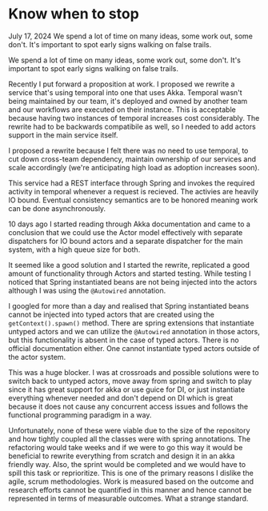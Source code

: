 # Know when to stop
July 17, 2024
We spend a lot of time on many ideas, some work out, some don't. It's important to spot early signs walking on false trails.


We spend a lot of time on many ideas, some work out, some don't. It's important to spot early signs walking on false trails. 

Recently I put forward a proposition at work. I proposed we rewrite a service that's using temporal into one that uses Akka. Temporal wasn't being maintained by our team, it's deployed and owned by another team and our workflows are executed on their instance. This is acceptable because having two instances of temporal increases cost considerably. The rewrite had to be backwards compatibile as well, so I needed to add actors support in the main service itself.

I proposed a rewrite because I felt there was no need to use temporal, to cut down cross-team dependency, maintain ownership of our services and scale accordingly (we're anticipating high load as adoption increases soon).

This service had a REST interface through Spring and invokes the required activity in temporal whenever a request is recieved. The activies are heavily IO bound. Eventual consistency semantics are to be honored meaning work can be done asynchronously.

10 days ago I started reading through Akka documentation and came to a conclusion that we could use the Actor model effectively with separate dispatchers for IO bound actors and a separate dispatcher for the main system, with a high queue size for both.

It seemed like a good solution and I started the rewrite, replicated a good amount of functionality through Actors and started testing. While testing I noticed that Spring instantiated beans are not being injected into the actors although I was using the `@Autowired` annotation.

I googled for more than a day and realised that Spring instantiated beans cannot be injected into typed actors that are created using the `getContext().spawn()` method. There are spring extensions that instantiate untyped actors and we can utilize the `@Autowired` annotation in those actors, but this functionality is absent in the case of typed actors. There is no official documentation either. One cannot instantiate typed actors outside of the actor system. 

This was a huge blocker. I was at crossroads and possible solutions were to switch back to untyped actors, move away from spring and switch to play since it has great support for akka or use guice for DI, or just instantiate everything whenever needed and don't depend on DI which is great because it does not cause any concurrent access issues and follows the functional programming paradigm in a way.

Unfortunately, none of these were viable due to the size of the repository and how tightly coupled all the classes were with spring annotations. The refactoring would take weeks and if we were to go this way it would be beneficial to rewrite everything from scratch and design it in an akka friendly way. Also, the sprint would be completed and we would have to spill this task or reprioritize. This is one of the primary reasons I dislike the agile, scrum methodologies. Work is measured based on the outcome and research efforts cannot be quantified in this manner and hence cannot be represented in terms of measurable outcomes. What a strange standard.